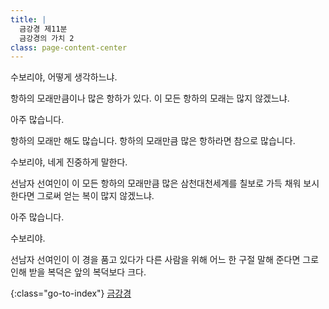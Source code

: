 ```yaml
---
title: |
  금강경 제11분
  금강경의 가치 2
class: page-content-center
---
```


수보리야, 어떻게 생각하느냐.

항하의 모래만큼이나 많은 항하가 있다.
이 모든 항하의 모래는 많지 않겠느냐.

아주 많습니다.

항하의 모래만 해도 많습니다.
항하의 모래만큼 많은 항하라면 참으로 많습니다.

수보리야, 네게 진중하게 말한다.

선남자 선여인이
이 모든 항하의 모래만큼 많은 삼천대천세계를
칠보로 가득 채워 보시한다면
그로써 얻는 복이 많지 않겠느냐.

아주 많습니다.

수보리야.

선남자 선여인이 이 경을 품고 있다가
다른 사람을 위해 어느 한 구절 말해 준다면
그로 인해 받을 복덕은 앞의 복덕보다 크다.

{:class="go-to-index"}
[금강경](index)